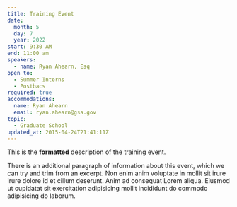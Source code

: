```yaml
---
title: Training Event
date:
  month: 5
  day: 7
  year: 2022
start: 9:30 AM
end: 11:00 am
speakers:
  - name: Ryan Ahearn, Esq
open_to:
  - Summer Interns
  - Postbacs
required: true
accommodations:
  name: Ryan Ahearn
  email: ryan.ahearn@gsa.gov
topic:
  - Graduate School
updated_at: 2015-04-24T21:41:11Z
---
```

This is the **formatted** description of the training event.

There is an additional paragraph of information about this event, which we
can try and trim from an excerpt. Non enim anim voluptate in mollit sit irure
irure dolore id et cillum deserunt. Anim ad consequat Lorem aliqua. Eiusmod ut
cupidatat sit exercitation adipisicing mollit incididunt do commodo adipisicing
do laborum.
